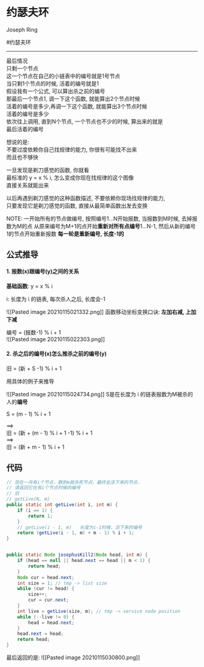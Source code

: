 # 约瑟夫环
Joseph Ring

#约瑟夫环 


---

最后情况  
只剩一个节点  
这一个节点在自己的小链表中的编号就是1号节点  
当只剩1个节点的时候, 活着的编号就是1  
假设我有一个公式, 可以算出杀之前的编号  
那最后一个节点1, 调一下这个函数, 就能算出2个节点时候  
活着的编号是多少,再调一下这个函数, 就能算出3个节点时候  
活着的编号是多少  
依次往上调用, 直到N个节点, 一个节点也不少的时候, 算出来的就是  
最后活着的编号



想说的是:  
不要过度依赖你自己找规律的能力, 你很有可能找不出来  
而且也不够快  

一旦发现是剃刀感觉的函数, 你就看  
最标准的 y = x % i, 怎么变成你现在找规律的这个图像  
直接关系就能出来  

以后再遇到剃刀感觉的这种函数描述, 不要依赖你现场找规律的能力,  
只要发现它是剃刀感觉的函数, 直接从最简单函数出发去变换


NOTE:
一开始所有的节点做编号, 按照编号1...N开始报数, 
当报数到M时候, 去掉报数为M的点
从原来编号为M+1的点开始**重新对所有点编号**1...N-1, 然后从新的编号1的节点开始重新报数
**每一轮是重新编号, 长度-1的**



## 公式推导

#### 1. 报数(x)跟编号(y)之间的关系

**基础函数**:  y = x % i    

i: 长度为 i 的链表, 每次杀人之后, 长度会-1

![[Pasted image 20210115021332.png]]
函数移动坐标变换口诀: **左加右减, 上加下减**

编号 = (报数-1) % i + 1  
![[Pasted image 20210115022303.png]]



#### 2. 杀之后的编号(x)怎么推杀之前的编号(y)

旧 = (新 + S -1)  % i + 1  

用具体的例子来推导

![[Pasted image 20210115024734.png]]
S是在长度为 i 的链表报数为M被杀的人的**编号**

S = (m - 1) % i + 1  

==>  
旧 = (新 + (m - 1) % i + 1 -1)  % i + 1  
==>  
旧 = (新 + m - 1)  % i + 1  


## 代码

```java
// 现在一共有i个节点，数到m就杀死节点，最终会活下来的节点，
// 请返回它在有i个节点时候的编号
// 旧 
// getLive(N, m)
public static int getLive(int i, int m) {
    if (i == 1) {
        return 1;
    }
    // getLive(i - 1, m)   长度为i-1时候，活下来的编号
    return (getLive(i - 1, m) + m - 1) % i + 1;
}


public static Node josephusKill2(Node head, int m) {
    if (head == null || head.next == head || m < 1) {
        return head;
    }
    Node cur = head.next;
    int size = 1; // tmp -> list size
    while (cur != head) {
        size++;
        cur = cur.next;
    }
    int live = getLive(size, m); // tmp -> service node position
    while (--live != 0) {
        head = head.next;
    }
    head.next = head;
    return head;
}
```

最后返回的是:
![[Pasted image 20210115030800.png]]